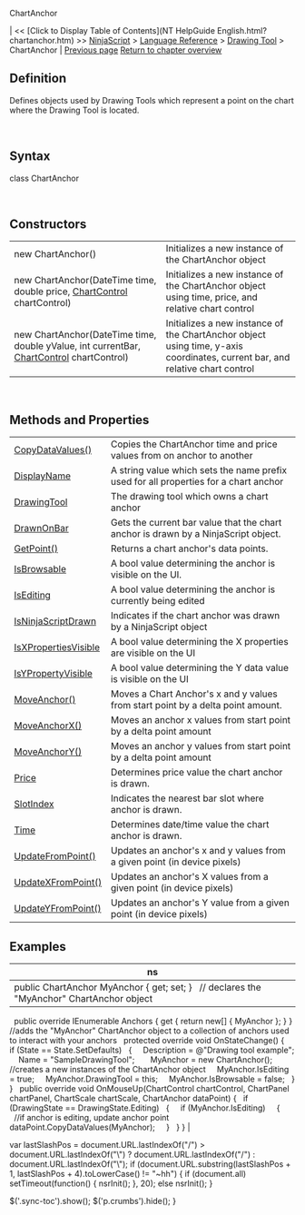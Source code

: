 ﻿










 


ChartAnchor







| &lt;&lt; [Click to Display Table of Contents](NT HelpGuide English.html?chartanchor.htm) &gt;&gt;
 [NinjaScript](ninjascript.htm) &gt; [Language Reference](language_reference_wip.htm) &gt; [Drawing Tool](drawing_tools.htm) &gt;
ChartAnchor | [Previous page](attachedto.htm)
[Return to chapter overview](drawing_tools.htm)










Definition
----------


Defines objects used by Drawing Tools which represent a point on the chart where the Drawing Tool is located.


 


Syntax
------


class ChartAnchor


 


Constructors
------------




|  |  |
| --- | --- |
| new ChartAnchor() | Initializes a new instance of the ChartAnchor object |
| new ChartAnchor(DateTime time, double price, [ChartControl](chartcontrol.htm) chartControl) | Initializes a new instance of the ChartAnchor object using time, price, and relative chart control |
| new ChartAnchor(DateTime time, double yValue, int currentBar, [ChartControl](chartcontrol.htm) chartControl) | Initializes a new instance of the ChartAnchor object using time, y-axis coordinates, current bar, and relative chart control |



 


Methods and Properties
----------------------




|  |  |
| --- | --- |
| [CopyDataValues()](copydatavalues.htm) | Copies the ChartAnchor time and price values from on anchor to another |
| [DisplayName](displayname.htm) | A string value which sets the name prefix used for all properties for a chart anchor |
| [DrawingTool](drawingtool.htm) | The drawing tool which owns a chart anchor |
| [DrawnOnBar](drawnonbar.htm) | Gets the current bar value that the chart anchor is drawn by a NinjaScript object.   |
| [GetPoint()](getpoint.htm) | Returns a chart anchor's data points. |
| [IsBrowsable](isbrowsable.htm) | A bool value determining the anchor is visible on the UI. |
| [IsEditing](isediting.htm) | A bool value determining the anchor is currently being edited |
| [IsNinjaScriptDrawn](isninjascriptdrawn.htm) | Indicates if the chart anchor was drawn by a NinjaScript object |
| [IsXPropertiesVisible](isypropertyvisibile.htm) | A bool value determining the X properties are visible on the UI |
| [IsYPropertyVisible](isypropertyvisibile.htm) | A bool value determining the Y data value is visible on the UI |
| [MoveAnchor()](moveanchor.htm) | Moves a Chart Anchor's x and y values from start point by a delta point amount. |
| [MoveAnchorX()](moveanchorx.htm) | Moves an anchor x values from start point by a delta point amount |
| [MoveAnchorY()](moveanchory.htm) | Moves an anchor y values from start point by a delta point amount |
| [Price](price.htm) | Determines price value the chart anchor is drawn. |
| [SlotIndex](barindex.htm) | Indicates the nearest bar slot where anchor is drawn.   |
| [Time](time.htm) | Determines date/time value the chart anchor is drawn. |
| [UpdateFromPoint()](updatefrompoint.htm) | Updates an anchor's x and y values from a given point (in device pixels) |
| [UpdateXFromPoint()](updatexfrompoint.htm) | Updates an anchor's X values from a given point (in device pixels) |
| [UpdateYFromPoint()](updateyfrompoint.htm) | Updates an anchor's Y value from a given point (in device pixels) |





Examples
--------




| ns |
| --- |
| public ChartAnchor MyAnchor { get; set; }   // declares the "MyAnchor" ChartAnchor object
 
public override IEnumerable<chartanchor> Anchors { get { return new[] { MyAnchor }; } } //adds the "MyAnchor" ChartAnchor object to a collection of anchors used to interact with your anchors
 
protected override void OnStateChange()
{
   if (State == State.SetDefaults)
   {
     Description = @"Drawing tool example";
     Name = "SampleDrawingTool";
 
     MyAnchor = new ChartAnchor(); //creates a new instances of the ChartAnchor object
     MyAnchor.IsEditing   = true;
     MyAnchor.DrawingTool = this;
     MyAnchor.IsBrowsable = false;
   }
}
 
public override void OnMouseUp(ChartControl chartControl, ChartPanel chartPanel, ChartScale chartScale, ChartAnchor dataPoint)
{
   if (DrawingState == DrawingState.Editing)
   {
     if (MyAnchor.IsEditing)
     {
         //if anchor is editing, update anchor point
         dataPoint.CopyDataValues(MyAnchor);
     }
   }
} |






 
 var lastSlashPos = document.URL.lastIndexOf("/") &gt; document.URL.lastIndexOf("\\") ? document.URL.lastIndexOf("/") : document.URL.lastIndexOf("\\");
 if (document.URL.substring(lastSlashPos + 1, lastSlashPos + 4).toLowerCase() != "~hh") {
 if (document.all) setTimeout(function() {
 nsrInit();
 }, 20);
 else nsrInit();
 }
 
 
 $('.sync-toc').show();
 $('p.crumbs').hide();
 }
 
 
 



</chartanchor>